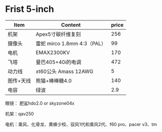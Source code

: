 # Frist 5-inch

| Item      | Content                     | price |
| --------- | --------------------------- | ----- |
| 机架      | Apex5寸碳纤维复刻           | 256   |
| 摄像头    | 雷蛇 mirco 1.8mm 4:3（PAL） | 99    |
| 电机      | EMAX2300KV                  | 170   |
| 飞塔      | 曼巴405+40i的电调           | 472   |
| 动力线    | xt60公头 Amass 12AWG        | 5     |
| 图传+天线 | 熊猫+棒棒糖4.0              | 140   |
| 电容      | 绿波                        | 2.9   |





眼镜： 肥鲨hdo2.0 or skyzone04x

机架：qav250

电机：乘风、化骨龙、黄蜂少校、驭风1代和乘风2代、f60 pro、pacer v3、tm
